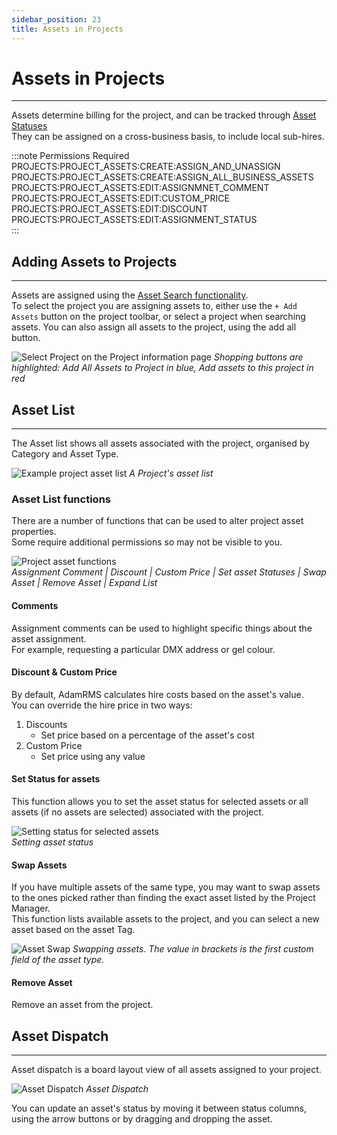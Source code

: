 ```yaml
---
sidebar_position: 23
title: Assets in Projects
---
```


# Assets in Projects
---

Assets determine billing for the project, and can be tracked through [Asset Statuses](../business/business-settings.md#basic-settings)  
They can be assigned on a cross-business basis, to include local sub-hires.

:::note Permissions Required
PROJECTS:PROJECT_ASSETS:CREATE:ASSIGN_AND_UNASSIGN  
PROJECTS:PROJECT_ASSETS:CREATE:ASSIGN_ALL_BUSINESS_ASSETS  
PROJECTS:PROJECT_ASSETS:EDIT:ASSIGNMNET_COMMENT  
PROJECTS:PROJECT_ASSETS:EDIT:CUSTOM_PRICE  
PROJECTS:PROJECT_ASSETS:EDIT:DISCOUNT  
PROJECTS:PROJECT_ASSETS:EDIT:ASSIGNMENT_STATUS  
:::

## Adding Assets to Projects
---
Assets are assigned using the [Asset Search functionality](../assets/finding-assets).  
To select the project you are assigning assets to, either use the `+ Add Assets` button on the project toolbar, or select a project when searching assets.
You can also assign all assets to the project, using the add all button.

![Select Project on the Project information page](/img/tutorial/projects/assets-shopping.png)
*Shopping buttons are highlighted: Add All Assets to Project in blue, Add assets to this project in red*


## Asset List
---

The Asset list shows all assets associated with the project, organised by Category and Asset Type.  

![Example project asset list](/img/tutorial/projects/assets-list.png)
*A Project's asset list*

### Asset List functions

There are a number of functions that can be used to alter project asset properties.  
Some require additional permissions so may not be visible to you.

![Project asset functions](/img/tutorial/projects/assets-functions.png)  
*Assignment Comment | Discount | Custom Price | Set asset Statuses | Swap Asset | Remove Asset | Expand List*

#### Comments
Assignment comments can be used to highlight specific things about the asset assignment.  
For example, requesting a particular DMX address or gel colour.

#### Discount & Custom Price  
By default, AdamRMS calculates hire costs based on the asset's value.   
You can override the hire price in two ways:
1. Discounts
   - Set price based on a percentage of the asset's cost
2. Custom Price
   - Set price using any value

#### Set Status for assets
This function allows you to set the asset status for selected assets or all assets (if no assets are selected) associated with the project. 

![Setting status for selected assets](/img/tutorial/projects/assets-setStatus.png)  
*Setting asset status*

#### Swap Assets
If you have multiple assets of the same type, you may want to swap assets to the ones picked rather than finding the exact asset listed by the Project Manager.  
This function lists available assets to the project, and you can select a new asset based on the asset Tag.

![Asset Swap](/img/tutorial/projects/assets-swap.png)
*Swapping assets. The value in brackets is the first custom field of the asset type.*

#### Remove Asset
Remove an asset from the project.

## Asset Dispatch
---

Asset dispatch is a board layout view of all assets assigned to your project.  

![Asset Dispatch](/img/tutorial/projects/assets-dispatch.png)
*Asset Dispatch*

You can update an asset's status by moving it between status columns, using the arrow buttons or by dragging and dropping the asset. 
